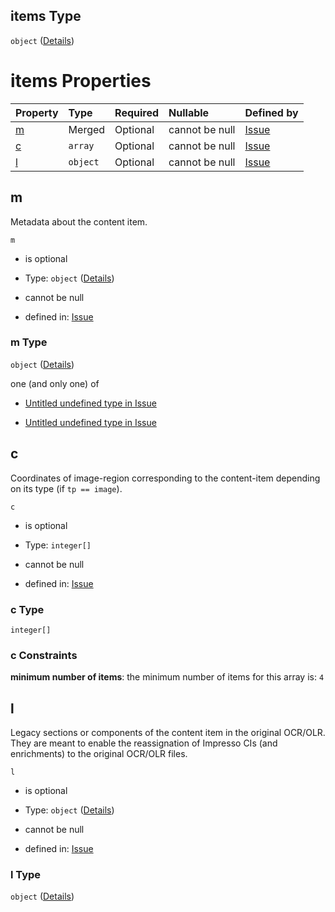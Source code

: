 ## items Type

`object` ([Details](issue-properties-i-items.md))

# items Properties

| Property | Type     | Required | Nullable       | Defined by                                                                                                                                                        |
| :------- | :------- | :------- | :------------- | :---------------------------------------------------------------------------------------------------------------------------------------------------------------- |
| [m](#m)  | Merged   | Optional | cannot be null | [Issue](issue-defs-metadata.md "https://impresso.github.io/impresso-schemas/json/canonical/issue.schema.json#/properties/i/items/properties/m")                   |
| [c](#c)  | `array`  | Optional | cannot be null | [Issue](issue-properties-i-items-properties-c.md "https://impresso.github.io/impresso-schemas/json/canonical/issue.schema.json#/properties/i/items/properties/c") |
| [l](#l)  | `object` | Optional | cannot be null | [Issue](issue-properties-i-items-properties-l.md "https://impresso.github.io/impresso-schemas/json/canonical/issue.schema.json#/properties/i/items/properties/l") |

## m

Metadata about the content item.

`m`

*   is optional

*   Type: `object` ([Details](issue-defs-metadata.md))

*   cannot be null

*   defined in: [Issue](issue-defs-metadata.md "https://impresso.github.io/impresso-schemas/json/canonical/issue.schema.json#/properties/i/items/properties/m")

### m Type

`object` ([Details](issue-defs-metadata.md))

one (and only one) of

*   [Untitled undefined type in Issue](issue-defs-metadata-oneof-0.md "check type definition")

*   [Untitled undefined type in Issue](issue-defs-metadata-oneof-1.md "check type definition")

## c

Coordinates of image-region corresponding to the content-item depending on its type (if `tp == image`).

`c`

*   is optional

*   Type: `integer[]`

*   cannot be null

*   defined in: [Issue](issue-properties-i-items-properties-c.md "https://impresso.github.io/impresso-schemas/json/canonical/issue.schema.json#/properties/i/items/properties/c")

### c Type

`integer[]`

### c Constraints

**minimum number of items**: the minimum number of items for this array is: `4`

## l

Legacy sections or components of the content item in the original OCR/OLR. They are meant to enable the reassignation of Impresso CIs (and enrichments) to the original OCR/OLR files.

`l`

*   is optional

*   Type: `object` ([Details](issue-properties-i-items-properties-l.md))

*   cannot be null

*   defined in: [Issue](issue-properties-i-items-properties-l.md "https://impresso.github.io/impresso-schemas/json/canonical/issue.schema.json#/properties/i/items/properties/l")

### l Type

`object` ([Details](issue-properties-i-items-properties-l.md))
